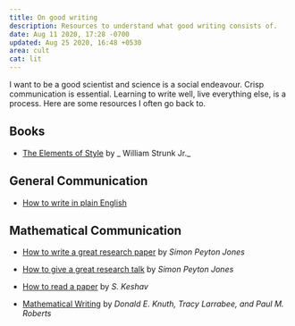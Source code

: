 ```yaml
---
title: On good writing
description: Resources to understand what good writing consists of.
date: Aug 11 2020, 17:28 -0700
updated: Aug 25 2020, 16:48 +0530
area: cult
cat: lit
---
```


I want to be a good scientist and science is a social endeavour. Crisp communication
is essential. Learning to write well, live everything else, is a process. Here
are some resources I often go back to.

## Books

- [The Elements of Style](https://www.goodreads.com/book/show/11886303-the-elements-of-style) by _ William Strunk Jr._

## General Communication

- [How to write in plain English](http://www.plainenglish.co.uk/how-to-write-in-plain-english.html)

## Mathematical Communication

- [How to write a great research paper](https://www.microsoft.com/en-us/research/academic-program/write-great-research-paper/) by _Simon Peyton Jones_

- [How to give a great research talk](https://www.microsoft.com/en-us/research/academic-program/give-great-research-talk/) by _Simon Peyton Jones_

- [How to read a paper](https://web.stanford.edu/class/ee384m/Handouts/HowtoReadPaper.pdf) by _S. Keshav_

- [Mathematical Writing](https://jmlr.csail.mit.edu/reviewing-papers/knuth_mathematical_writing.pdf) by _Donald E. Knuth, Tracy Larrabee, and Paul M. Roberts_
